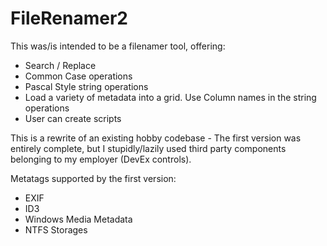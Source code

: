 # FileRenamer2

This was/is intended to be a filenamer tool, offering:
+ Search / Replace
+ Common Case operations
+ Pascal Style string operations
+ Load a variety of metadata into a grid.  Use Column names in the string operations
+ User can create scripts

This is a rewrite of an existing hobby codebase - The first version was entirely complete, but I stupidly/lazily used third party components belonging to my employer (DevEx controls). 

Metatags supported by the first version:
+ EXIF
+ ID3
+ Windows Media Metadata
+ NTFS Storages
